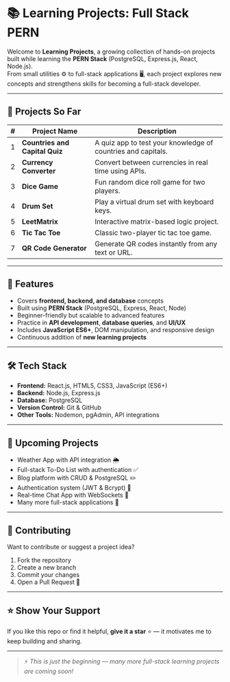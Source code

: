 # 📚 Learning Projects: Full Stack PERN

Welcome to **Learning Projects**, a growing collection of hands-on projects built while learning the **PERN Stack** (PostgreSQL, Express.js, React, Node.js).  
From small utilities ⚙️ to full-stack applications 🖥️, each project explores new concepts and strengthens skills for becoming a full-stack developer.

---

## 📂 Projects So Far
| #  | Project Name | Description |
|----|--------------|-------------|
| 1  | **Countries and Capital Quiz** | A quiz app to test your knowledge of countries and capitals. |
| 2  | **Currency Converter** | Convert between currencies in real time using APIs. |
| 3  | **Dice Game** | Fun random dice roll game for two players. |
| 4  | **Drum Set** | Play a virtual drum set with keyboard keys. |
| 5  | **LeetMatrix** | Interactive matrix-based logic project. |
| 6  | **Tic Tac Toe** | Classic two-player tic tac toe game. |
| 7  | **QR Code Generator** | Generate QR codes instantly from any text or URL. |

---

## 🌟 Features
- Covers **frontend, backend, and database** concepts  
- Built using **PERN Stack** (PostgreSQL, Express, React, Node)  
- Beginner-friendly but scalable to advanced features  
- Practice in **API development**, **database queries**, and **UI/UX**  
- Includes **JavaScript ES6+**, DOM manipulation, and responsive design  
- Continuous addition of **new learning projects**

---

## 🛠️ Tech Stack
- **Frontend:** React.js, HTML5, CSS3, JavaScript (ES6+)
- **Backend:** Node.js, Express.js
- **Database:** PostgreSQL
- **Version Control:** Git & GitHub
- **Other Tools:** Nodemon, pgAdmin, API integrations

---

## 📅 Upcoming Projects
- Weather App with API integration 🌦️
- Full-stack To-Do List with authentication ✅
- Blog platform with CRUD & PostgreSQL ✏️
- Authentication system (JWT & Bcrypt) 🔐
- Real-time Chat App with WebSockets 💬
- Many more full-stack applications 🚀

---

## 🤝 Contributing
Want to contribute or suggest a project idea?  
1. Fork the repository  
2. Create a new branch  
3. Commit your changes  
4. Open a Pull Request 🚀

---

## ⭐ Show Your Support
If you like this repo or find it helpful, **give it a star** ⭐ — it motivates me to keep building and sharing.

---

> ⚡ _This is just the beginning — many more full-stack learning projects are coming soon!_

